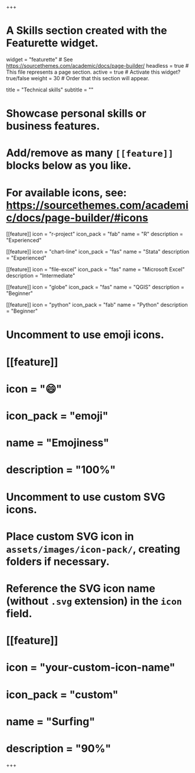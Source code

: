 +++
# A Skills section created with the Featurette widget.
widget = "featurette"  # See https://sourcethemes.com/academic/docs/page-builder/
headless = true  # This file represents a page section.
active = true  # Activate this widget? true/false
weight = 30  # Order that this section will appear.

title = "Technical skills"
subtitle = ""

# Showcase personal skills or business features.
# 
# Add/remove as many `[[feature]]` blocks below as you like.
# 
# For available icons, see: https://sourcethemes.com/academic/docs/page-builder/#icons

[[feature]]
  icon = "r-project"
  icon_pack = "fab"
  name = "R"
  description = "Experienced"
  
[[feature]]
  icon = "chart-line"
  icon_pack = "fas"
  name = "Stata"
  description = "Experienced"

[[feature]]
  icon = "file-excel"
  icon_pack = "fas"
  name = "Microsoft Excel"
  description = "Intermediate"

[[feature]]
  icon = "globe"
  icon_pack = "fas"
  name = "QGIS"
  description = "Beginner"

[[feature]]
  icon = "python"
  icon_pack = "fab"
  name = "Python"
  description = "Beginner"

# Uncomment to use emoji icons.
# [[feature]]
#  icon = ":smile:"
#  icon_pack = "emoji"
#  name = "Emojiness"
#  description = "100%"  

# Uncomment to use custom SVG icons.
# Place custom SVG icon in `assets/images/icon-pack/`, creating folders if necessary.
# Reference the SVG icon name (without `.svg` extension) in the `icon` field.
# [[feature]]
#  icon = "your-custom-icon-name"
#  icon_pack = "custom"
#  name = "Surfing"
#  description = "90%"

+++
